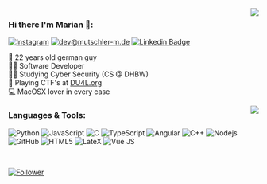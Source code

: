 <img align="right" src="https://github-readme-stats.vercel.app/api/top-langs/?username=ElevenSpins&layout=compact&title_color=606060&text_color=606060&bg_color=00000000&theme=dark&hide_border=true">



### Hi there I'm Marian 🤙:


[![Instagram](https://img.shields.io/static/v1?label=Instagram&message=%20&color=orange&logo=Instagram&style=flat-square&logoColor=white)](https://www.instagram.com/marian.11Spins/)
[![dev@mutschler-m.de](https://img.shields.io/static/v1?label=dev@mutschler-m.de&message=%20&color=red&logo=gmail&style=flat-square&logoColor=white)](mailto:dev@mutschler-m.de)
[![Linkedin Badge](https://img.shields.io/badge/-Marian_Mutschler-blue?style=flat-square&logo=Linkedin&logoColor=white&link=https://www.linkedin.com/in/mutschler-m/)](https://www.linkedin.com/in/mutschler-m/)


  
👨‍ 22 years old german guy      
👨‍💻 Software Developer   
👨‍🎓 Studying Cyber Security (CS @ DHBW)   
🚩 Playing CTF's at [DU4L.org](https://du4l.org)        
💻 MacOSX lover in every case


<img align="right" src="https://github-readme-stats.vercel.app/api?username=ElevenSpins&hide_border=true&hide_rank=true&show_icons=true&title_color=606060&text_color=606060&bg_color=00000000">

### Languages & Tools:

![Python](https://img.shields.io/badge/-Python-000?&logo=Python)
![JavaScript](https://img.shields.io/badge/-JavaScript-000?&logo=JavaScript)
![C](https://img.shields.io/badge/-C-000?&logo=C)
![TypeScript](https://img.shields.io/badge/-TypeScript-000?&logo=TypeScript)
![Angular](https://img.shields.io/badge/-Angular-black?style=flat-square&logo=Angular&logoColor=red)
![C++](https://img.shields.io/badge/-C++-000?&logo=c%2b%2b&logoColor=00599C)
![Nodejs](https://img.shields.io/badge/-Nodejs-black?style=flat-square&logo=Node.js)
![GitHub](https://img.shields.io/badge/-GitHub-black?style=flat-square&logo=github)
![HTML5](https://img.shields.io/badge/-HTML5-black?style=flat-square&logo=html5&logoColor=white)
![LateX](https://img.shields.io/badge/-LaTeX-black?style=flat-square&logo=latex&logoColor=white)
![Vue JS](https://img.shields.io/badge/-Vue.js-black?style=flat-square&logo=Vue.js)

<br>


[![Follower](https://shields.io/github/followers/ElevenSpins?style=social&logo=github)](https://github.com/login?return_to=https%3A%2F%2Fgithub.com%2FElevenSpins%2F)
